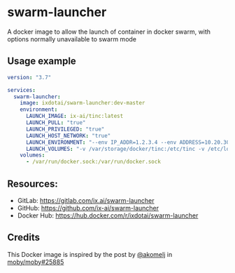 # swarm-launcher
A docker image to allow the launch of container in docker swarm, with options normally unavailable to swarm mode

## Usage example
```yml
version: "3.7"

services:
  swarm-launcher:
    image: ixdotai/swarm-launcher:dev-master
    environment:
      LAUNCH_IMAGE: ix-ai/tinc:latest
      LAUNCH_PULL: "true"
      LAUNCH_PRIVILEGED: "true"
      LAUNCH_HOST_NETWORK: "true"
      LAUNCH_ENVIRONMENT: "--env IP_ADDR=1.2.3.4 --env ADDRESS=10.20.30.1 --env NETMASK=255.255.255.0 --env NETWORK=10.20.30.0/24 --env RUNMODE=server --env VERBOSE=2"
      LAUNCH_VOLUMES: "-v /var/storage/docker/tinc:/etc/tinc -v /etc/localtime:/etc/localtime:ro"
    volumes:
      - /var/run/docker.sock:/var/run/docker.sock
```

## Resources:
* GitLab: https://gitlab.com/ix.ai/swarm-launcher
* GitHub: https://github.com/ix-ai/swarm-launcher
* Docker Hub: https://hub.docker.com/r/ixdotai/swarm-launcher

## Credits
This Docker image is inspired by the post by [@akomelj](https://github.com/akomelj) in [moby/moby#25885](https://github.com/moby/moby/issues/25885#issuecomment-573449645)
